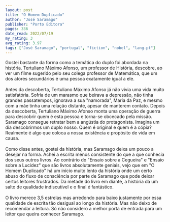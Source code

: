 ```yaml
---
layout: post
title: "O Homem Duplicado"
author: "José Saramago"
publisher: "Porto Editora"
pages: 336
date_read: 2022/07/19
my_rating: 3
avg_rating: 3.97
tags: ["José Saramago", "portugal", "fiction", "nobel", "lang-pt"]
---
```


Gostei bastante da forma como a temática do duplo foi abordada na história. Tertuliano Máximo Afonso, um professor de História, descobre, ao ver um filme sugerido pelo seu colega professor de Matemática, que um dos atores secundários é uma pessoa exatamente igual a ele. <br/><br/>Antes da descoberta, Tertuliano Máximo Afonso já não vivia uma vida muito satisfatória. Sofria de um marasmo que beirava a depressão, não tinha grandes passatempos, ignorava a sua "namorada", Maria da Paz, e mesmo com a mãe tinha uma relação distante, apesar de manterem contato.  Depois da descoberta, Tertuliano Máximo Afonso monta uma operação de guerra para descobrir quem é esta pessoa e torna-se obcecado pela missão. Saramago consegue retratar bem a angústia do protagonista. Imagina um dia descobrirmos um duplo nosso. Quem é original e quem é a cópia? Realmente é algo que coloca a nossa existência e propósito de vida em causa. <br/><br/>Como disse antes, gostei da história, mas Saramago deixa um pouco a desejar na forma. Achei a escrita menos consistente do que a que conhecia dos seus outros livros. Ao contrário do "Ensaio sobre a Cegueira" e "Ensaio sobre a Lucidez" que são livros absolutamente geniais, vejo que em "O Homem Duplicado" há um início muito lento da história onde um certo abuso do fluxo de consciência por parte de Saramago que pode deixar certos leitores frustrados. Da metade do livro em diante, a história dá um salto de qualidade indiscutível e o final é fantástico. <br/><br/>O livro merece 3,5 estrelas mas arredondo para baixo justamente por essa qualidade de escrita tão desigual ao longo da história. Mas não deixo de recomendar a leitura. Só não considero a melhor porta de entrada para um leitor que queira conhecer Saramago. 

